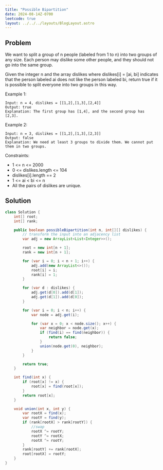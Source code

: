 ```yaml
---
title: "Possible Bipartition"
date: 2024-08-14Z-0700
leetcode: true
layout: ../../../layouts/BlogLayout.astro
---
```


## Problem

We want to split a group of n people (labeled from 1 to n) into two groups of any size. Each person may dislike some other people, and they should not go into the same group.

Given the integer n and the array dislikes where dislikes[i] = [ai, bi] indicates that the person labeled ai does not like the person labeled bi, return true if it is possible to split everyone into two groups in this way.

Example 1:

```text
Input: n = 4, dislikes = [[1,2],[1,3],[2,4]]
Output: true
Explanation: The first group has [1,4], and the second group has [2,3].
```

Example 2:

```text
Input: n = 3, dislikes = [[1,2],[1,3],[2,3]]
Output: false
Explanation: We need at least 3 groups to divide them. We cannot put them in two groups.
```

Constraints:

- 1 <= n <= 2000
- 0 <= dislikes.length <= 104
- dislikes[i].length == 2
- 1 <= ai < bi <= n
- All the pairs of dislikes are unique.

## Solution

```java
class Solution {
    int[] root;
    int[] rank;

    public boolean possibleBipartition(int n, int[][] dislikes) {
        // transform the input into an adjacency list
        var adj = new ArrayList<List<Integer>>();

        root = new int[n + 1];
        rank = new int[n + 1];

        for (var i = 0; i < n + 1; i++) {
            adj.add(new ArrayList<>());
            root[i] = i;
            rank[i] = 1;
        }

        for (var d : dislikes) {
            adj.get(d[0]).add(d[1]);
            adj.get(d[1]).add(d[0]);
        }

        for (var i = 0; i < n; i++) {
            var node = adj.get(i);

            for (var x = 0; x < node.size(); x++) {
                var neighbor = node.get(x);
                if (find(i) == find(neighbor)) {
                    return false;
                }
                union(node.get(0), neighbor);
            }
        }

        return true;
    }

    int find(int x) {
        if (root[x] != x) {
            root[x] = find(root[x]);
        }
        return root[x];
    }

    void union(int x, int y) {
        var rootX = find(x);
        var rootY = find(y);
        if (rank[rootX] > rank[rootY]) {
            //swap
            rootX ^= rootY;
            rootY ^= rootX;
            rootX ^= rootY;
        }
        rank[rootY] += rank[rootX];
        root[rootX] = rootY;
    }
}
```
